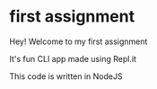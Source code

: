 # first assignment

Hey! Welcome to my first assignment

It's fun CLI app made using Repl.it

This code is written in NodeJS